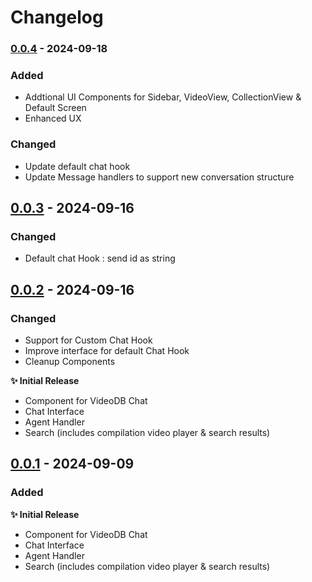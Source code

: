 # Changelog

### [0.0.4]() - 2024-09-18

### Added
- Addtional UI Components for Sidebar, VideoView, CollectionView &  Default Screen 
- Enhanced UX 

### Changed
- Update default chat hook
- Update Message handlers to support new conversation structure


## [0.0.3]() - 2024-09-16

### Changed
- Default chat Hook : send id as string


## [0.0.2]() - 2024-09-16

### Changed

- Support for Custom Chat Hook
- Improve interface for default Chat Hook
- Cleanup Components

**✨ Initial Release**

- Component for VideoDB Chat
- Chat Interface
- Agent Handler
- Search (includes compilation video player & search results)

## [0.0.1]() - 2024-09-09

### Added

**✨ Initial Release**

- Component for VideoDB Chat
- Chat Interface
- Agent Handler
- Search (includes compilation video player & search results)